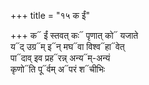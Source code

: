 +++
title = "१५ क ईं"

+++
क᳓ ईं स्तवत् कः᳓ पृणात् को᳓ यजाते  
य᳓द् उग्र᳓म् इ᳓न् मघ᳓वा विश्व᳓हा᳓वेत्  
पा᳓दाव् इव प्रह᳓रन्न् अन्य᳓म्-अन्यं  
कृणो᳓ति पू᳓र्वम् अ᳓परं श᳓चीभिः